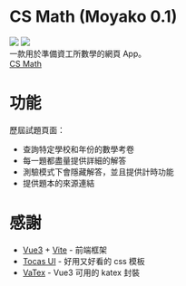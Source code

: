 # CS Math (Moyako 0.1)
![](https://img.shields.io/badge/moyako-v0.1.0-c0c?style=flat)
[![](https://img.shields.io/badge/Vue.js-345?style=flat&logo=vuedotjs&logoColor=4FC08D)](https://github.com/vuejs/core)
<br>
一款用於準備資工所數學的網頁 App。<br>
[CS Math](https://runnywolf.github.io/cs-math/#/exam)

# 功能

歷屆試題頁面：
- 查詢特定學校和年份的數學考卷
- 每一題都盡量提供詳細的解答
- 測驗模式下會隱藏解答，並且提供計時功能
- 提供題本的來源連結

# 感謝
- [Vue3](https://github.com/vuejs/core) + [Vite](https://github.com/vitejs/vite) - 前端框架
- [Tocas UI](https://github.com/teacat/tocas) - 好用又好看的 css 模板
- [VaTex](https://github.com/Shimada666/VaTex) - Vue3 可用的 katex 封裝
